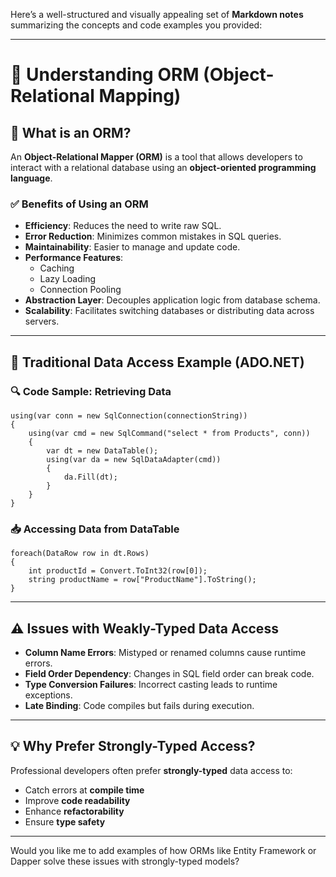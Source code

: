 Here’s a well-structured and visually appealing set of **Markdown notes** summarizing the concepts and code examples you provided:

---

# 🧠 Understanding ORM (Object-Relational Mapping)

## 📌 What is an ORM?

An **Object-Relational Mapper (ORM)** is a tool that allows developers to interact with a relational database using an **object-oriented programming language**.

### ✅ Benefits of Using an ORM

- **Efficiency**: Reduces the need to write raw SQL.
- **Error Reduction**: Minimizes common mistakes in SQL queries.
- **Maintainability**: Easier to manage and update code.
- **Performance Features**:
    - Caching
    - Lazy Loading
    - Connection Pooling
- **Abstraction Layer**: Decouples application logic from database schema.
- **Scalability**: Facilitates switching databases or distributing data across servers.

---

## 🧪 Traditional Data Access Example (ADO.NET)

### 🔍 Code Sample: Retrieving Data

```CSharp
using(var conn = new SqlConnection(connectionString))
{
    using(var cmd = new SqlCommand("select * from Products", conn))
    {
        var dt = new DataTable();
        using(var da = new SqlDataAdapter(cmd))
        {
            da.Fill(dt);
        }
    }
}
```

### 📥 Accessing Data from DataTable

```CSharp
foreach(DataRow row in dt.Rows)
{
    int productId = Convert.ToInt32(row[0]);
    string productName = row["ProductName"].ToString();
}
```

---

## ⚠️ Issues with Weakly-Typed Data Access

- **Column Name Errors**: Mistyped or renamed columns cause runtime errors.
- **Field Order Dependency**: Changes in SQL field order can break code.
- **Type Conversion Failures**: Incorrect casting leads to runtime exceptions.
- **Late Binding**: Code compiles but fails during execution.

---

## 💡 Why Prefer Strongly-Typed Access?

Professional developers often prefer **strongly-typed** data access to:

- Catch errors at **compile time**
- Improve **code readability**
- Enhance **refactorability**
- Ensure **type safety**

---

Would you like me to add examples of how ORMs like Entity Framework or Dapper solve these issues with strongly-typed models?
